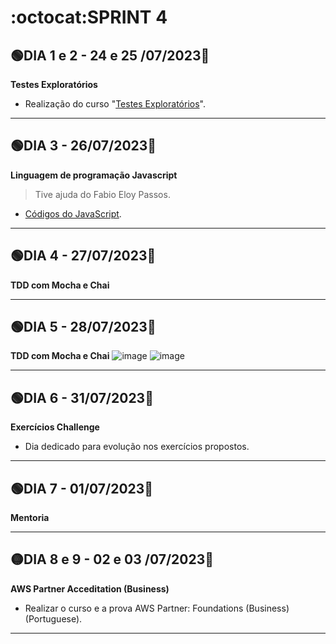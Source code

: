 # :octocat:SPRINT 4
## :green_circle:DIA 1 e 2 - 24 e 25 /07/2023:pushpin:
**Testes Exploratórios**
- Realização do curso "[Testes Exploratórios](https://github.com/AndressaComp/SPRINTs/issues/38#issue-1826966576)".
---
## :green_circle:DIA 3 - 26/07/2023:pushpin:
**Linguagem de programação Javascript**
> Tive ajuda do Fabio Eloy Passos.
- [Códigos do JavaScript](https://github.com/AndressaComp/SPRINTs/issues/39#issue-1829649771).
---
## :green_circle:DIA 4 - 27/07/2023:pushpin:
**TDD com Mocha e Chai**

---
## :green_circle:DIA 5 - 28/07/2023:pushpin:
**TDD com Mocha e Chai**
![image](https://github.com/AndressaComp/SPRINTs/assets/136382126/7ea3d311-4946-4bd0-9949-75285f387493)
![image](https://github.com/AndressaComp/SPRINTs/assets/136382126/a01d5062-6e9d-475f-ac98-119520192b8a)


---
## :green_circle:DIA 6 - 31/07/2023:pushpin:
**Exercícios Challenge**
- Dia dedicado para evolução nos exercícios propostos.
---
## :green_circle:DIA 7 - 01/07/2023:pushpin:
**Mentoria**

---
## :yellow_circle:DIA 8 e 9 - 02 e 03 /07/2023:pushpin:
**AWS Partner Acceditation (Business)**
- Realizar o curso e a prova AWS Partner: Foundations (Business) (Portuguese).
---
